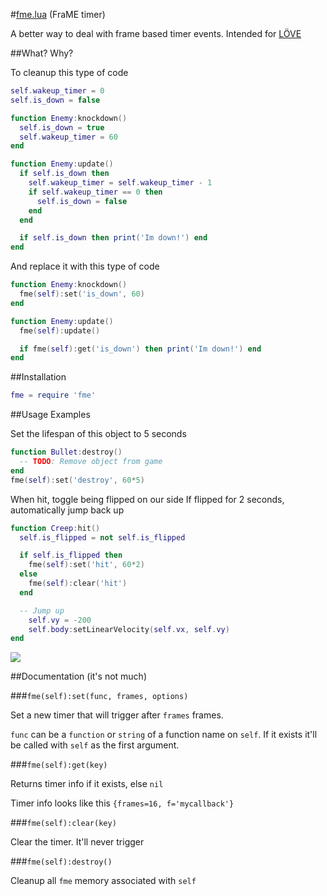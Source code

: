 #[fme.lua](https://raw.github.com/farzher/fme-lua/master/fme.lua) (FraME timer)

A better way to deal with frame based timer events. Intended for [LÖVE](https://love2d.org/)


##What? Why?

To cleanup this type of code

```lua
self.wakeup_timer = 0
self.is_down = false

function Enemy:knockdown()
  self.is_down = true
  self.wakeup_timer = 60
end

function Enemy:update()
  if self.is_down then
    self.wakeup_timer = self.wakeup_timer - 1
    if self.wakeup_timer == 0 then
      self.is_down = false
    end
  end

  if self.is_down then print('Im down!') end
end
```

And replace it with this type of code

```lua
function Enemy:knockdown()
  fme(self):set('is_down', 60)
end

function Enemy:update()
  fme(self):update()

  if fme(self):get('is_down') then print('Im down!') end
end
```



##Installation

```lua
fme = require 'fme'
```


##Usage Examples


Set the lifespan of this object to 5 seconds

```lua
function Bullet:destroy()
  -- TODO: Remove object from game
end
fme(self):set('destroy', 60*5)
```


When hit, toggle being flipped on our side
If flipped for 2 seconds, automatically jump back up

```lua
function Creep:hit()
  self.is_flipped = not self.is_flipped

  if self.is_flipped then
    fme(self):set('hit', 60*2)
  else
    fme(self):clear('hit')
  end

  -- Jump up
    self.vy = -200
    self.body:setLinearVelocity(self.vx, self.vy)
end
```

![](https://raw.github.com/farzher/fme-lua/master/wakeup.gif)



##Documentation (it's not much)

###`fme(self):set(func, frames, options)`

Set a new timer that will trigger after `frames` frames.

`func` can be a `function` or `string` of a function name on `self`. If it exists it'll be called with `self` as the first argument.



###`fme(self):get(key)`

Returns timer info if it exists, else `nil`

Timer info looks like this `{frames=16, f='mycallback'}`


###`fme(self):clear(key)`

Clear the timer. It'll never trigger

###`fme(self):destroy()`

Cleanup all `fme` memory associated with `self`





